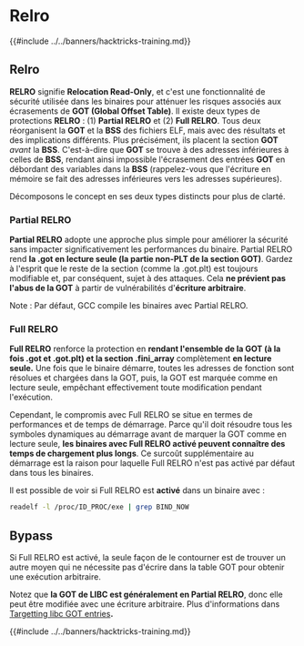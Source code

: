 # Relro

{{#include ../../banners/hacktricks-training.md}}

## Relro

**RELRO** signifie **Relocation Read-Only**, et c'est une fonctionnalité de sécurité utilisée dans les binaires pour atténuer les risques associés aux écrasements de **GOT (Global Offset Table)**. Il existe deux types de protections **RELRO** : (1) **Partial RELRO** et (2) **Full RELRO**. Tous deux réorganisent la **GOT** et la **BSS** des fichiers ELF, mais avec des résultats et des implications différents. Plus précisément, ils placent la section **GOT** _avant_ la **BSS**. C'est-à-dire que **GOT** se trouve à des adresses inférieures à celles de **BSS**, rendant ainsi impossible l'écrasement des entrées **GOT** en débordant des variables dans la **BSS** (rappelez-vous que l'écriture en mémoire se fait des adresses inférieures vers les adresses supérieures).

Décomposons le concept en ses deux types distincts pour plus de clarté.

### **Partial RELRO**

**Partial RELRO** adopte une approche plus simple pour améliorer la sécurité sans impacter significativement les performances du binaire. Partial RELRO rend **la .got en lecture seule (la partie non-PLT de la section GOT)**. Gardez à l'esprit que le reste de la section (comme la .got.plt) est toujours modifiable et, par conséquent, sujet à des attaques. Cela **ne prévient pas l'abus de la GOT** à partir de vulnérabilités d'**écriture arbitraire**.

Note : Par défaut, GCC compile les binaires avec Partial RELRO.

### **Full RELRO**

**Full RELRO** renforce la protection en **rendant l'ensemble de la GOT (à la fois .got et .got.plt) et la section .fini_array** complètement **en lecture seule.** Une fois que le binaire démarre, toutes les adresses de fonction sont résolues et chargées dans la GOT, puis, la GOT est marquée comme en lecture seule, empêchant effectivement toute modification pendant l'exécution.

Cependant, le compromis avec Full RELRO se situe en termes de performances et de temps de démarrage. Parce qu'il doit résoudre tous les symboles dynamiques au démarrage avant de marquer la GOT comme en lecture seule, **les binaires avec Full RELRO activé peuvent connaître des temps de chargement plus longs**. Ce surcoût supplémentaire au démarrage est la raison pour laquelle Full RELRO n'est pas activé par défaut dans tous les binaires.

Il est possible de voir si Full RELRO est **activé** dans un binaire avec :
```bash
readelf -l /proc/ID_PROC/exe | grep BIND_NOW
```
## Bypass

Si Full RELRO est activé, la seule façon de le contourner est de trouver un autre moyen qui ne nécessite pas d'écrire dans la table GOT pour obtenir une exécution arbitraire.

Notez que **la GOT de LIBC est généralement en Partial RELRO**, donc elle peut être modifiée avec une écriture arbitraire. Plus d'informations dans [Targetting libc GOT entries](https://github.com/nobodyisnobody/docs/blob/main/code.execution.on.last.libc/README.md#1---targetting-libc-got-entries)**.**

{{#include ../../banners/hacktricks-training.md}}
